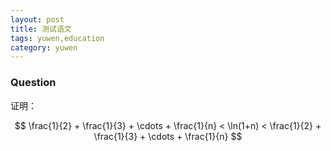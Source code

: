 ```yaml
---
layout: post
title: 测试语文
tags: yuwen,education
category: yuwen
---
```



### Question

证明：

$$
    \frac{1}{2} + \frac{1}{3} + \cdots + \frac{1}{n}
    < \ln(1+n) 
    < 
    \frac{1}{2} + \frac{1}{3} + \cdots + \frac{1}{n}
$$